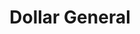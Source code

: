 ---
title: "Dollar General"
url: /wisconsin-rapids/dollar-general-8th-street-south/
shop: Kramladen
---